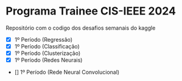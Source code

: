 # Programa Trainee CIS-IEEE 2024

Repositório com o codigo dos desafios semanais do kaggle

- [x] 1º Período (Regressão)
- [x] 1º Período (Classificação)
- [x] 1º Período (Clusterização)
- [x] 1º Período (Redes Neurais)
- [] 1º Período (Rede Neural Convolucional)
